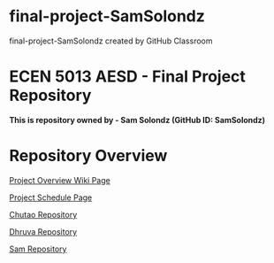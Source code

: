 # final-project-SamSolondz
final-project-SamSolondz created by GitHub Classroom

# ECEN 5013 AESD - Final Project Repository
**This is repository owned by - Sam Solondz (GitHub ID: SamSolondz)**

# Repository Overview

[Project Overview Wiki Page](https://github.com/cu-ecen-5013/final-project-chwe3468/wiki/Project-Overview-Wiki)

[Project Schedule Page](https://github.com/cu-ecen-5013/final-project-chwe3468/wiki/Schedule)

[Chutao Repository](https://github.com/cu-ecen-5013/final-project-chwe3468)

[Dhruva Repository](https://github.com/cu-ecen-5013/final-project-D-KG5)

[Sam Repository](https://github.com/cu-ecen-5013/final-project-SamSolondz)
